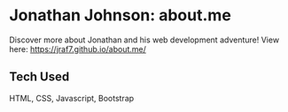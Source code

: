 # Jonathan Johnson: about.me
Discover more about Jonathan and his web development adventure!
View here:  https://jraf7.github.io/about.me/

## Tech Used
HTML, CSS, Javascript, Bootstrap
